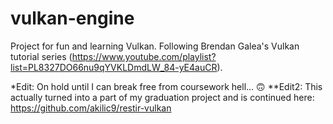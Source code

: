 # vulkan-engine

Project for fun and learning Vulkan. Following Brendan Galea's Vulkan tutorial series (https://www.youtube.com/playlist?list=PL8327DO66nu9qYVKLDmdLW_84-yE4auCR).

*Edit: On hold until I can break free from coursework hell... :upside_down_face:
**Edit2: This actually turned into a part of my graduation project and is continued here: https://github.com/akilic9/restir-vulkan
